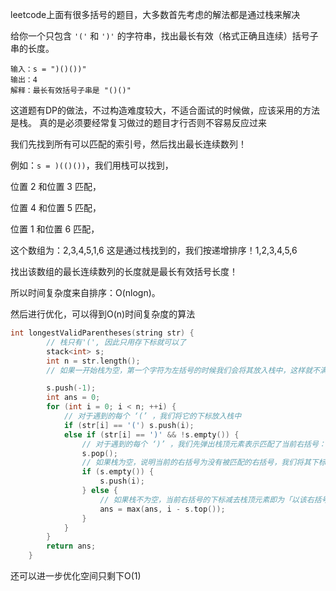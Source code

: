 leetcode上面有很多括号的题目，大多数首先考虑的解法都是通过栈来解决

给你一个只包含 `'('` 和 `')'` 的字符串，找出最长有效（格式正确且连续）括号子串的长度。

```
输入：s = ")()())"
输出：4
解释：最长有效括号子串是 "()()"
```

这道题有DP的做法，不过构造难度较大，不适合面试的时候做，应该采用的方法是栈。 真的是必须要经常复习做过的题目才行否则不容易反应过来



我们先找到所有可以匹配的索引号，然后找出最长连续数列！

例如：`s = )(()())`，我们用栈可以找到，

位置 2 和位置 3 匹配，

位置 4 和位置 5 匹配，

位置 1 和位置 6 匹配，

这个数组为：2,3,4,5,1,6 这是通过栈找到的，我们按递增排序！1,2,3,4,5,6

找出该数组的最长连续数列的长度就是最长有效括号长度！

所以时间复杂度来自排序：O(nlogn)。

然后进行优化，可以得到O(n)时间复杂度的算法

```c++
int longestValidParentheses(string str) {
    	// 栈只有'(', 因此只用存下标就可以了
        stack<int> s;
        int n = str.length();
    	// 如果一开始栈为空，第一个字符为左括号的时候我们会将其放入栈中，这样就不满足提及的「最后一个没有被匹配的右括号的下标」，为了保持统一，我们在一开始的时候往栈中放入一个值为 -1 的元素。

        s.push(-1);
        int ans = 0;
        for (int i = 0; i < n; ++i) {
            // 对于遇到的每个 ‘(’ ，我们将它的下标放入栈中
            if (str[i] == '(') s.push(i);          
            else if (str[i] == ')' && !s.empty()) {
                // 对于遇到的每个 ‘)’ ，我们先弹出栈顶元素表示匹配了当前右括号：
                s.pop();
                // 如果栈为空，说明当前的右括号为没有被匹配的右括号，我们将其下标放入栈中来更新我们之前提到的「最后一个没有被匹配的右括号的下标」
                if (s.empty()) {
                    s.push(i);
                } else {
                    // 如果栈不为空，当前右括号的下标减去栈顶元素即为「以该右括号为结尾的最长有效括号的长度」
                    ans = max(ans, i - s.top());
                }
            }
        }
        return ans;
    }
```



还可以进一步优化空间只剩下O(1)
